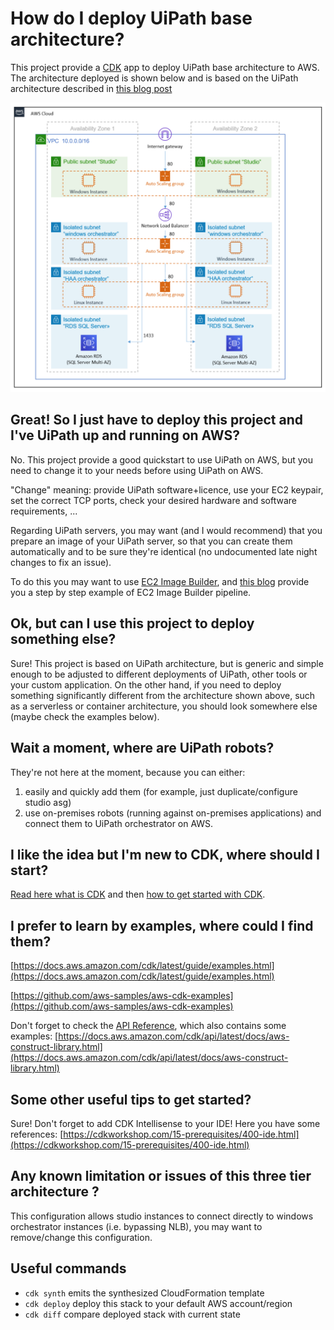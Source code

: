 # How do I deploy UiPath base architecture?

This project provide a [CDK](https://docs.aws.amazon.com/cdk/latest/guide/home.html) app to deploy UiPath base architecture to AWS. The architecture deployed is shown below and is based on the UiPath architecture described in [this blog post](https://aws.amazon.com/blogs/architecture/field-notes-deploying-uipath-rpa-software-on-aws/)

![chart](lib/img/three-tier-reference-architecture.png)

## Great! So I just have to deploy this project and I've UiPath up and running on AWS?

No. This project provide a good quickstart to use UiPath on AWS, but you need to change it to your needs before using UiPath on AWS.

"Change" meaning: provide UiPath software+licence, use your EC2 keypair, set the correct TCP ports, check your desired hardware and software requirements, ...

Regarding UiPath servers, you may want (and I would recommend) that you prepare an image of your UiPath server, so that you can create them automatically and to be sure they're identical (no undocumented late night changes to fix an issue).

To do this you may want to use [EC2 Image Builder](https://docs.aws.amazon.com/imagebuilder/latest/userguide/what-is-image-builder.html), and [this blog](https://aws.amazon.com/blogs/mt/create-immutable-servers-using-ec2-image-builder-aws-codepipeline/) provide you a step by step example of EC2 Image Builder pipeline.

## Ok, but can I use this project to deploy something else?

Sure! This project is based on UiPath architecture, but is generic and simple enough to be adjusted to different deployments of UiPath, other tools or your custom application. On the other hand, if you need to deploy something significantly different from the architecture shown above, such as a serverless or container architecture, you should look somewhere else (maybe check the examples below).

## Wait a moment, where are UiPath robots?

They're not here at the moment, because you can either:
1) easily and quickly add them (for example, just duplicate/configure studio asg)
2) use on-premises robots (running against on-premises applications) and connect them to UiPath orchestrator on AWS.

## I like the idea but I'm new to CDK, where should I start?

[Read here what is CDK](https://docs.aws.amazon.com/cdk/latest/guide/home.html) and then [how to get started with CDK](https://docs.aws.amazon.com/cdk/latest/guide/getting_started.html).

## I prefer to learn by examples, where could I find them?

[https://docs.aws.amazon.com/cdk/latest/guide/examples.html](https://docs.aws.amazon.com/cdk/latest/guide/examples.html)

[https://github.com/aws-samples/aws-cdk-examples](https://github.com/aws-samples/aws-cdk-examples)

Don't forget to check the [API Reference](https://docs.aws.amazon.com/cdk/api/latest/docs/aws-construct-library.html), which also contains some examples:
[https://docs.aws.amazon.com/cdk/api/latest/docs/aws-construct-library.html](https://docs.aws.amazon.com/cdk/api/latest/docs/aws-construct-library.html)

## Some other useful tips to get started?

Sure! Don't forget to add CDK Intellisense to your IDE! Here you have some references:
[https://cdkworkshop.com/15-prerequisites/400-ide.html](https://cdkworkshop.com/15-prerequisites/400-ide.html)

## Any known limitation or issues of this three tier architecture ?

This configuration allows studio instances to connect directly to windows orchestrator instances (i.e. bypassing NLB), you may want to remove/change this configuration.


## Useful commands

 * `cdk synth`       emits the synthesized CloudFormation template
 * `cdk deploy`      deploy this stack to your default AWS account/region
 * `cdk diff`        compare deployed stack with current state
